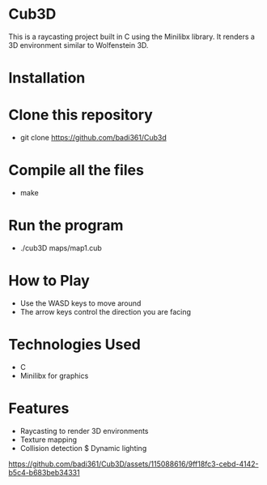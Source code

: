 # Cub3D
This is a raycasting project built in C using the Minilibx library. It renders a 3D environment similar to Wolfenstein 3D.


# Installation
# Clone this repository
- git clone https://github.com/badi361/Cub3d

# Compile all the files
- make

# Run the program
- ./cub3D maps/map1.cub


# How to Play
- Use the WASD keys to move around
- The arrow keys control the direction you are facing


# Technologies Used
- C
- Minilibx for graphics


# Features
- Raycasting to render 3D environments
- Texture mapping
- Collision detection
$ Dynamic lighting




https://github.com/badi361/Cub3D/assets/115088616/9ff18fc3-cebd-4142-b5c4-b683beb34331


